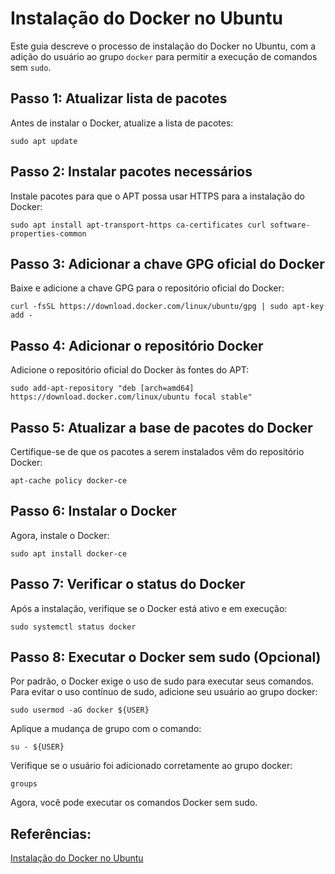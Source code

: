 # Instalação do Docker no Ubuntu

Este guia descreve o processo de instalação do Docker no Ubuntu, com a adição do usuário ao grupo `docker` para permitir a execução de comandos sem `sudo`.

## Passo 1: Atualizar lista de pacotes

Antes de instalar o Docker, atualize a lista de pacotes:

```
sudo apt update
```

## Passo 2: Instalar pacotes necessários

Instale pacotes para que o APT possa usar HTTPS para a instalação do Docker:

```
sudo apt install apt-transport-https ca-certificates curl software-properties-common
```

## Passo 3: Adicionar a chave GPG oficial do Docker

Baixe e adicione a chave GPG para o repositório oficial do Docker:

```
curl -fsSL https://download.docker.com/linux/ubuntu/gpg | sudo apt-key add -
```

## Passo 4: Adicionar o repositório Docker

Adicione o repositório oficial do Docker às fontes do APT:

```
sudo add-apt-repository "deb [arch=amd64] https://download.docker.com/linux/ubuntu focal stable"
```

## Passo 5: Atualizar a base de pacotes do Docker

Certifique-se de que os pacotes a serem instalados vêm do repositório Docker:

```
apt-cache policy docker-ce
```

## Passo 6: Instalar o Docker

Agora, instale o Docker:

```
sudo apt install docker-ce
```

## Passo 7: Verificar o status do Docker

Após a instalação, verifique se o Docker está ativo e em execução:

```
sudo systemctl status docker
```

## Passo 8: Executar o Docker sem sudo (Opcional)

Por padrão, o Docker exige o uso de sudo para executar seus comandos. Para evitar o uso contínuo de sudo, adicione seu usuário ao grupo docker:

```
sudo usermod -aG docker ${USER}
```

Aplique a mudança de grupo com o comando:

```
su - ${USER}
```

Verifique se o usuário foi adicionado corretamente ao grupo docker:

```
groups
```

Agora, você pode executar os comandos Docker sem sudo.


## Referências:

[Instalação do Docker no Ubuntu](https://www.digitalocean.com/community/tutorials/how-to-install-and-use-docker-on-ubuntu-20-04)